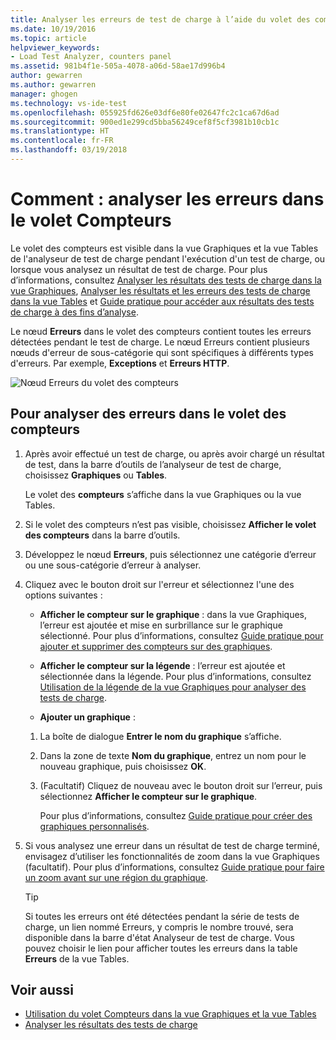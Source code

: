 ```yaml
---
title: Analyser les erreurs de test de charge à l’aide du volet des compteurs dans Visual Studio | Microsoft Docs
ms.date: 10/19/2016
ms.topic: article
helpviewer_keywords:
- Load Test Analyzer, counters panel
ms.assetid: 981b4f1e-505a-4078-a06d-58ae17d996b4
author: gewarren
ms.author: gewarren
manager: ghogen
ms.technology: vs-ide-test
ms.openlocfilehash: 055925fd626e03df6e80fe02647fc2c1ca67d6ad
ms.sourcegitcommit: 900ed1e299cd5bba56249cef8f5cf3981b10cb1c
ms.translationtype: HT
ms.contentlocale: fr-FR
ms.lasthandoff: 03/19/2018
---
```

# <a name="how-to-analyze-errors-using-the-counters-panel"></a>Comment : analyser les erreurs dans le volet Compteurs

Le volet des compteurs est visible dans la vue Graphiques et la vue Tables de l'analyseur de test de charge pendant l'exécution d'un test de charge, ou lorsque vous analysez un résultat de test de charge. Pour plus d’informations, consultez [Analyser les résultats des tests de charge dans la vue Graphiques](../test/analyze-load-test-results-in-the-graphs-view.md), [Analyser les résultats et les erreurs des tests de charge dans la vue Tables](../test/analyze-load-test-results-and-errors-in-the-tables-view.md) et [Guide pratique pour accéder aux résultats des tests de charge à des fins d’analyse](../test/how-to-access-load-test-results-for-analysis.md).

 Le nœud **Erreurs** dans le volet des compteurs contient toutes les erreurs détectées pendant le test de charge. Le nœud Erreurs contient plusieurs nœuds d'erreur de sous-catégorie qui sont spécifiques à différents types d'erreurs. Par exemple, **Exceptions** et **Erreurs HTTP**.

 ![Nœud Erreurs du volet des compteurs](../test/media/ltest_errornode.png "LTest_ErrorNode")

## <a name="to-analyze-errors-in-the-counters-panel"></a>Pour analyser des erreurs dans le volet des compteurs

1.  Après avoir effectué un test de charge, ou après avoir chargé un résultat de test, dans la barre d’outils de l’analyseur de test de charge, choisissez **Graphiques** ou **Tables**.

     Le volet des **compteurs** s’affiche dans la vue Graphiques ou la vue Tables.

2.  Si le volet des compteurs n’est pas visible, choisissez **Afficher le volet des compteurs** dans la barre d’outils.

3.  Développez le nœud **Erreurs**, puis sélectionnez une catégorie d’erreur ou une sous-catégorie d’erreur à analyser.

4.  Cliquez avec le bouton droit sur l'erreur et sélectionnez l'une des options suivantes :

    -   **Afficher le compteur sur le graphique** : dans la vue Graphiques, l’erreur est ajoutée et mise en surbrillance sur le graphique sélectionné. Pour plus d’informations, consultez [Guide pratique pour ajouter et supprimer des compteurs sur des graphiques](../test/how-to-add-and-delete-counters-on-graphs-in-load-test-results.md).

    -   **Afficher le compteur sur la légende** : l’erreur est ajoutée et sélectionnée dans la légende. Pour plus d’informations, consultez [Utilisation de la légende de la vue Graphiques pour analyser des tests de charge](../test/use-the-graphs-view-legend-to-analyze-load-tests.md).

    -   **Ajouter un graphique** :

    1.  La boîte de dialogue **Entrer le nom du graphique** s’affiche.

    2.  Dans la zone de texte **Nom du graphique**, entrez un nom pour le nouveau graphique, puis choisissez **OK**.

    3.  (Facultatif) Cliquez de nouveau avec le bouton droit sur l’erreur, puis sélectionnez **Afficher le compteur sur le graphique**.

         Pour plus d’informations, consultez [Guide pratique pour créer des graphiques personnalisés](../test/how-to-create-custom-graphs-in-load-test-results.md).

5.  Si vous analysez une erreur dans un résultat de test de charge terminé, envisagez d’utiliser les fonctionnalités de zoom dans la vue Graphiques (facultatif). Pour plus d’informations, consultez [Guide pratique pour faire un zoom avant sur une région du graphique](../test/how-to-zoom-in-on-a-region-of-the-graph-in-load-test-results.md).

    > [!TIP]
    > Si toutes les erreurs ont été détectées pendant la série de tests de charge, un lien nommé Erreurs, y compris le nombre trouvé, sera disponible dans la barre d'état Analyseur de test de charge. Vous pouvez choisir le lien pour afficher toutes les erreurs dans la table **Erreurs** de la vue Tables.

## <a name="see-also"></a>Voir aussi

- [Utilisation du volet Compteurs dans la vue Graphiques et la vue Tables](../test/counters-panel-in-load-test-analyzer.md)
- [Analyser les résultats des tests de charge](../test/analyze-load-test-results-using-the-load-test-analyzer.md)